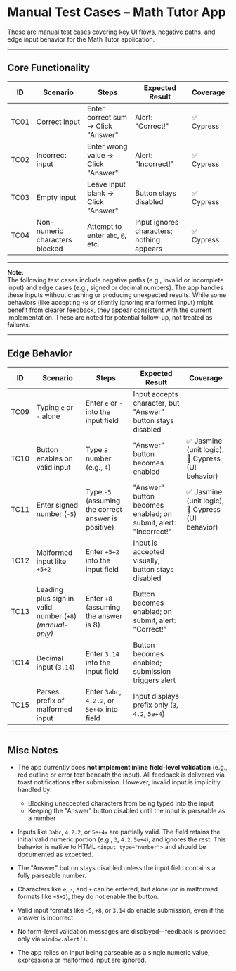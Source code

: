 # Manual Test Cases – Math Tutor App

These are manual test cases covering key UI flows, negative paths, and edge input behavior for the Math Tutor application.

---

## Core Functionality

| ID | Scenario | Steps | Expected Result | Coverage |
| --- | --- | --- | --- | --- |
| TC01 | Correct input | Enter correct sum → Click "Answer" | Alert: "Correct!" | ✅ Cypress |
| TC02 | Incorrect input | Enter wrong value → Click "Answer" | Alert: "Incorrect!" | ✅ Cypress |
| TC03 | Empty input | Leave input blank → Click "Answer" | Button stays disabled | ✅ Cypress |
| TC04 | Non-numeric characters blocked | Attempt to enter `abc`, `@`, etc. | Input ignores characters; nothing appears | ✅ Cypress |

---

**Note:**  
The following test cases include negative paths (e.g., invalid or incomplete input) and edge cases (e.g., signed or decimal numbers). The app handles these inputs without crashing or producing unexpected results. While some behaviors (like accepting `+8` or silently ignoring malformed input) might benefit from clearer feedback, they appear consistent with the current implementation. These are noted for potential follow-up, not treated as failures.

---

## Edge Behavior

| ID | Scenario | Steps | Expected Result | Coverage |
| --- | --- | --- | --- | --- |
| TC09 | Typing `e` or `-` alone | Enter `e` or `-` into the input field | Input accepts character, but "Answer" button stays disabled |  |
| TC10 | Button enables on valid input | Type a number (e.g., `4`) | "Answer" button becomes enabled | ✅ Jasmine (unit logic), 🧪 Cypress (UI behavior) |
| TC11 | Enter signed number (`-5`) | Type `-5` (assuming the correct answer is positive) | "Answer" button becomes enabled; on submit, alert: "Incorrect!" | ✅ Jasmine (unit logic), 🧪 Cypress (UI behavior) |
| TC12 | Malformed input like `+5+2` | Enter `+5+2` into the input field | Input is accepted visually; button stays disabled |  |
| TC13 | Leading plus sign in valid number (`+8`) _(manual-only)_ | Enter `+8` (assuming the answer is 8) | Button becomes enabled; on submit, alert: "Correct!" |  |
| TC14 | Decimal input (`3.14`) | Enter `3.14` into the input field | Button becomes enabled; submission triggers alert |  |
| TC15 | Parses prefix of malformed input | Enter `3abc`, `4.2.2`, or `5e+4x` into field | Input displays prefix only (`3`, `4.2`, `5e+4`) |  |

---

## Misc Notes

- The app currently does **not implement inline field-level validation** (e.g., red outline or error text beneath the input).
  All feedback is delivered via toast notifications after submission.
  However, invalid input is implicitly handled by:

  - Blocking unaccepted characters from being typed into the input
  - Keeping the "Answer" button disabled until the input is parseable as a number

- Inputs like `3abc`, `4.2.2`, or `5e+4x` are partially valid. The field retains the initial valid numeric portion (e.g., `3`, `4.2`, `5e+4`), and ignores the rest. This behavior is native to HTML `<input type="number">` and should be documented as expected.

- The "Answer" button stays disabled unless the input field contains a fully parseable number.
- Characters like `e`, `-`, and `+` can be entered, but alone (or in malformed formats like `+5+2`), they do not enable the button.
- Valid input formats like `-5`, `+8`, or `3.14` do enable submission, even if the answer is incorrect.
- No form-level validation messages are displayed—feedback is provided only via `window.alert()`.
- The app relies on input being parseable as a single numeric value; expressions or malformed input are ignored.
